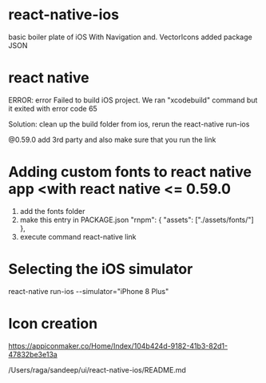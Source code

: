 # react-native-ios
basic boiler plate of iOS With Navigation and. VectorIcons added package JSON


# react native
ERROR: 
error Failed to build iOS project. We ran "xcodebuild" command but it exited with error code 65

Solution: clean up the build folder from ios, rerun the react-native run-ios


@0.59.0
add 3rd party and also make sure that you run the link


# Adding custom fonts to react native app <with react native <= 0.59.0 
1. add the fonts folder
2. make this entry in PACKAGE.json
"rnpm": {
    "assets": ["./assets/fonts/"]
  },
3. execute command react-native link

# Selecting the iOS simulator
react-native run-ios --simulator="iPhone 8 Plus"


# Icon creation
https://appiconmaker.co/Home/Index/104b424d-9182-41b3-82d1-47832be3e13a


/Users/raga/sandeep/ui/react-native-ios/README.md
